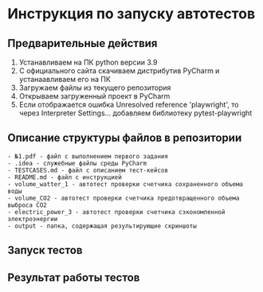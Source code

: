 # Инструкция по запуску автотестов

## Предварительные действия
1. Устанавливаем на ПК python версии 3.9
2. С официального сайта скачиваем дистрибутив PyCharm и устанаавливаем его на ПК
3. Загружаем файлы из текущего репозитория
4. Открываем загруженный проект в PyCharm
5. Если отображается ошибка Unresolved reference 'playwright', то через Interpreter Settings... добавляем библиотеку pytest-playwright

## Описание структуры файлов в репозитории
	- №1.pdf - файл с выполнением первого задания
	- .idea - служебные файлы среды PyCharm
	- TESTCASES.md - файл с описанием тест-кейсов
	- README.md - файл с инструкцией
	- volume_watter_1 - автотест проверки счетчика сохраненного объема воды
	- volume_CO2 - автотест проверки счетчика предотвращенного объема выброса CO2
	- electric_power_3 - автотест проверки счетчика сэкономленной электроэнергии
	- output - папка, содержащая результирующие скриншоты

## Запуск тестов

## Результат работы тестов